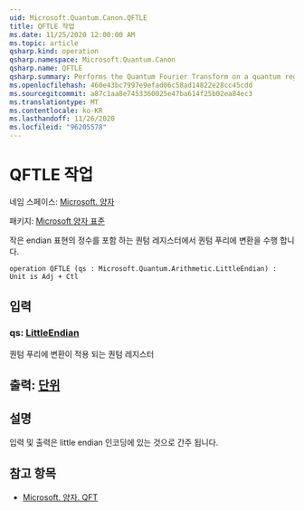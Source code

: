 ```yaml
---
uid: Microsoft.Quantum.Canon.QFTLE
title: QFTLE 작업
ms.date: 11/25/2020 12:00:00 AM
ms.topic: article
qsharp.kind: operation
qsharp.namespace: Microsoft.Quantum.Canon
qsharp.name: QFTLE
qsharp.summary: Performs the Quantum Fourier Transform on a quantum register containing an integer in the little-endian representation.
ms.openlocfilehash: 460e43bc7997e9efad06c58ad14822e28cc45cdd
ms.sourcegitcommit: a87c1aa8e7453360025e47ba614f25b02ea84ec3
ms.translationtype: MT
ms.contentlocale: ko-KR
ms.lasthandoff: 11/26/2020
ms.locfileid: "96205578"
---
```

# <a name="qftle-operation"></a>QFTLE 작업

네임 스페이스: [Microsoft. 양자](xref:Microsoft.Quantum.Canon)

패키지: [Microsoft 양자 표준](https://nuget.org/packages/Microsoft.Quantum.Standard)


작은 endian 표현의 정수를 포함 하는 퀀텀 레지스터에서 퀀텀 푸리에 변환을 수행 합니다.

```qsharp
operation QFTLE (qs : Microsoft.Quantum.Arithmetic.LittleEndian) : Unit is Adj + Ctl
```


## <a name="input"></a>입력

### <a name="qs--littleendian"></a>qs: [LittleEndian](xref:Microsoft.Quantum.Arithmetic.LittleEndian)

퀀텀 푸리에 변환이 적용 되는 퀀텀 레지스터



## <a name="output--unit"></a>출력: [단위](xref:microsoft.quantum.lang-ref.unit)



## <a name="remarks"></a>설명

입력 및 출력은 little endian 인코딩에 있는 것으로 간주 됩니다.

## <a name="see-also"></a>참고 항목

- [Microsoft. 양자. QFT](xref:Microsoft.Quantum.Canon.QFT)